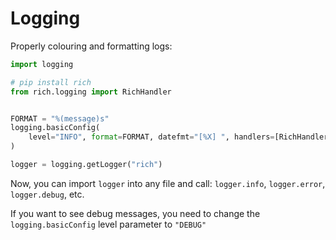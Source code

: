 # Logging

Properly colouring and formatting logs:

```python
import logging

# pip install rich
from rich.logging import RichHandler


FORMAT = "%(message)s"
logging.basicConfig(
    level="INFO", format=FORMAT, datefmt="[%X] ", handlers=[RichHandler()]
)

logger = logging.getLogger("rich")
```

Now, you can import `logger` into any file and call: `logger.info`, `logger.error`, `logger.debug`, etc.

If you want to see debug messages, you need to change the `logging.basicConfig` level parameter to `"DEBUG"`

